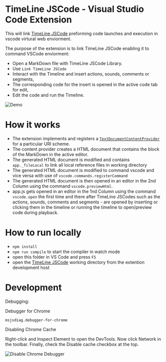 # TimeLine JSCode - Visual Studio Code Extension
This will link [TimeLine JSCode][tlc] preforming code launches and execution in vscode virtural web enviorment.

The purpose of the extension is to link TimeLine JSCode enabling it to command VSCode enviorment:
- Open a MarkDown file with TimeLine JSCode Library.
- Use `Link TimeLine JSCode`
- Interact with the Timeline and insert actions, sounds, comments or segments,
- The corresponding code for the insert is opened in the active code tab for edit,
- Edit the code and run the Timeline.

![Demo](https://github.com/leroyron/timeline-vscode/raw/master/images/preview.gif)

# How it works

- The extension implements and registers a [`TextDocumentContentProvider`](http://code.visualstudio.com/docs/extensionAPI/vscode-api#TextDocumentContentProvider) for a particular URI scheme.
- The content provider creates a HTML document that contains the <HTML> block of the MarkDown in the active editor.
- The generated HTML document is modified and contains `app._fileLocal` to link all local reference files in working directory
- The generated HTML document is modified to command vscode and vice versa with use of `vscode.commands.registerCommand`
- The generated HTML document is then opened in an editor in the 2nd Column using the command `vscode.previewHtml`.
- app.js gets opened in an editor in the 1nd Column using the command `vscode.open` the first time and there after TimeLine JSCodes such as the actions, sounds, comments and segments - are opened by inserting or clicking them in the timeline or running the timeline to open/preview code during playback.

# How to run locally

* `npm install`
* `npm run compile` to start the compiler in watch mode
* open this folder in VS Code and press `F5`
* open the [TimeLine JSCode][tlc] working directory from the extention development host

[tlc]: <https://github.com/leroyron/timeline-jscode>

# Development

Debugging:

Debugger for Chrome

    msjsdiag.debugger-for-chrome

Disabling Chrome Cache

Right-click and Inspect Element to open the DevTools. Now click Network in the toolbar. Finally, check the Disable cache checkbox at the top.

![Disable Chrome Debugger](https://i.stack.imgur.com/Grwsc.png)